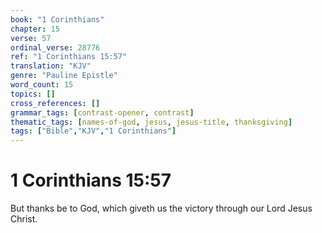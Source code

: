 ```yaml
---
book: "1 Corinthians"
chapter: 15
verse: 57
ordinal_verse: 28776
ref: "1 Corinthians 15:57"
translation: "KJV"
genre: "Pauline Epistle"
word_count: 15
topics: []
cross_references: []
grammar_tags: [contrast-opener, contrast]
thematic_tags: [names-of-god, jesus, jesus-title, thanksgiving]
tags: ["Bible","KJV","1 Corinthians"]
---
```


# 1 Corinthians 15:57

But thanks be to God, which giveth us the victory through our Lord Jesus Christ.
